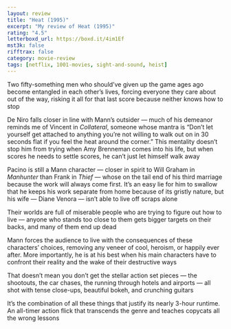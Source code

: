 ```yaml
---
layout: review
title: "Heat (1995)"
excerpt: "My review of Heat (1995)"
rating: "4.5"
letterboxd_url: https://boxd.it/4im1Ef
mst3k: false
rifftrax: false
category: movie-review
tags: [netflix, 1001-movies, sight-and-sound, heist]
---
```


Two fifty-something men who should’ve given up the game ages ago become entangled in each other’s lives, forcing everyone they care about out of the way, risking it all for that last score because neither knows how to stop

De Niro falls closer in line with Mann’s outsider — much of his demeanor reminds me of Vincent in <i>Collateral</i>, someone whose mantra is “Don’t let yourself get attached to anything you’re not willing to walk out on in 30 seconds flat if you feel the heat around the corner.” This mentality doesn’t stop him from trying when Amy Brenneman comes into his life, but when scores he needs to settle scores, he can’t just let himself walk away

Pacino is still a Mann character — closer in spirit to Will Graham in <i>Manhunter</i> than Frank in <i>Thief</i> — whose on the tail end of his third marriage because the work will always come first. It’s an easy lie for him to swallow that he keeps his work separate from home because of its gristly nature, but his wife — Diane Venora — isn’t able to live off scraps alone

Their worlds are full of miserable people who are trying to figure out how to live — anyone who stands too close to them gets bigger targets on their backs, and many of them end up dead

Mann forces the audience to live with the consequences of these characters’ choices, removing any veneer of cool, heroism, or happily ever after. More importantly, he is at his best when his main characters have to confront their reality and the wake of their destructive ways

That doesn’t mean you don’t get the stellar action set pieces — the shootouts, the car chases, the running through hotels and airports — all shot with tense close-ups, beautiful bokeh, and crunching guitars

It’s the combination of all these things that justify its nearly 3-hour runtime. An all-timer action flick that transcends the genre and teaches copycats all the wrong lessons
